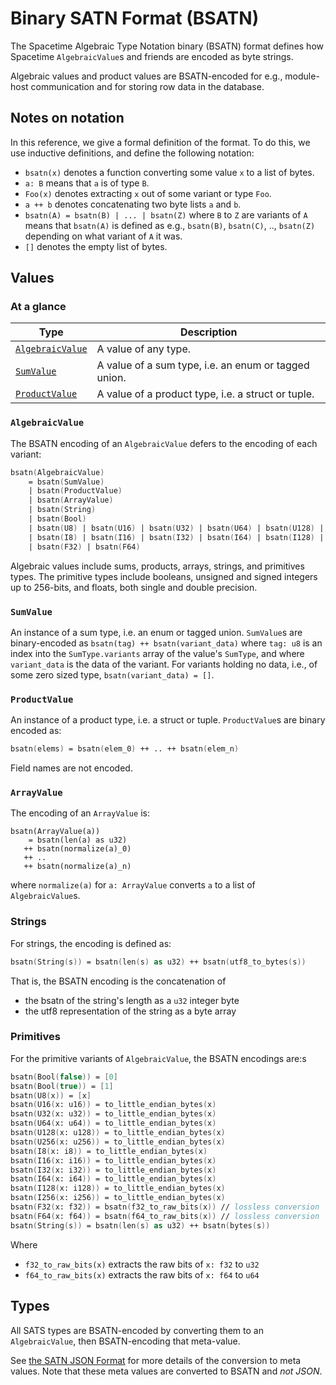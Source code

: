 # Binary SATN Format (BSATN)

The Spacetime Algebraic Type Notation binary (BSATN) format defines
how Spacetime `AlgebraicValue`s and friends are encoded as byte strings.

Algebraic values and product values are BSATN-encoded for e.g.,
module-host communication and for storing row data in the database.

## Notes on notation

In this reference, we give a formal definition of the format.
To do this, we use inductive definitions, and define the following notation:

- `bsatn(x)` denotes a function converting some value `x` to a list of bytes.
- `a: B` means that `a` is of type `B`.
- `Foo(x)` denotes extracting `x` out of some variant or type `Foo`.
- `a ++ b` denotes concatenating two byte lists `a` and `b`.
- `bsatn(A) = bsatn(B) | ... | bsatn(Z)` where `B` to `Z` are variants of `A`
  means that `bsatn(A)` is defined as e.g.,
  `bsatn(B)`, `bsatn(C)`, .., `bsatn(Z)` depending on what variant of `A` it was.
- `[]` denotes the empty list of bytes.

## Values

### At a glance

| Type                                | Description                                          |
| ----------------------------------- | ---------------------------------------------------- |
| [`AlgebraicValue`](#algebraicvalue) | A value of any type.                                 |
| [`SumValue`](#sumvalue)             | A value of a sum type, i.e. an enum or tagged union. |
| [`ProductValue`](#productvalue)     | A value of a product type, i.e. a struct or tuple.   |

### `AlgebraicValue`

The BSATN encoding of an `AlgebraicValue` defers to the encoding of each variant:

```fsharp
bsatn(AlgebraicValue)
    = bsatn(SumValue)
    | bsatn(ProductValue)
    | bsatn(ArrayValue)
    | bsatn(String)
    | bsatn(Bool)
    | bsatn(U8) | bsatn(U16) | bsatn(U32) | bsatn(U64) | bsatn(U128) | bsatn(U256)
    | bsatn(I8) | bsatn(I16) | bsatn(I32) | bsatn(I64) | bsatn(I128) | bsatn(I256)
    | bsatn(F32) | bsatn(F64)
```

Algebraic values include sums, products, arrays, strings, and primitives types.
The primitive types include booleans, unsigned and signed integers up to 256-bits, and floats, both single and double precision.

### `SumValue`

An instance of a sum type, i.e. an enum or tagged union.
`SumValue`s are binary-encoded as `bsatn(tag) ++ bsatn(variant_data)`
where `tag: u8` is an index into the `SumType.variants`
array of the value's `SumType`,
and where `variant_data` is the data of the variant.
For variants holding no data, i.e., of some zero sized type,
`bsatn(variant_data) = []`.

### `ProductValue`

An instance of a product type, i.e. a struct or tuple.
`ProductValue`s are binary encoded as:

```fsharp
bsatn(elems) = bsatn(elem_0) ++ .. ++ bsatn(elem_n)
```

Field names are not encoded.

### `ArrayValue`

The encoding of an `ArrayValue` is:

```
bsatn(ArrayValue(a))
    = bsatn(len(a) as u32)
   ++ bsatn(normalize(a)_0)
   ++ ..
   ++ bsatn(normalize(a)_n)
```

where `normalize(a)` for `a: ArrayValue` converts `a` to a list of `AlgebraicValue`s.

### Strings

For strings, the encoding is defined as:

```fsharp
bsatn(String(s)) = bsatn(len(s) as u32) ++ bsatn(utf8_to_bytes(s))
```

That is, the BSATN encoding is the concatenation of

- the bsatn of the string's length as a `u32` integer byte
- the utf8 representation of the string as a byte array

### Primitives

For the primitive variants of `AlgebraicValue`, the BSATN encodings are:s

```fsharp
bsatn(Bool(false)) = [0]
bsatn(Bool(true)) = [1]
bsatn(U8(x)) = [x]
bsatn(U16(x: u16)) = to_little_endian_bytes(x)
bsatn(U32(x: u32)) = to_little_endian_bytes(x)
bsatn(U64(x: u64)) = to_little_endian_bytes(x)
bsatn(U128(x: u128)) = to_little_endian_bytes(x)
bsatn(U256(x: u256)) = to_little_endian_bytes(x)
bsatn(I8(x: i8)) = to_little_endian_bytes(x)
bsatn(I16(x: i16)) = to_little_endian_bytes(x)
bsatn(I32(x: i32)) = to_little_endian_bytes(x)
bsatn(I64(x: i64)) = to_little_endian_bytes(x)
bsatn(I128(x: i128)) = to_little_endian_bytes(x)
bsatn(I256(x: i256)) = to_little_endian_bytes(x)
bsatn(F32(x: f32)) = bsatn(f32_to_raw_bits(x)) // lossless conversion
bsatn(F64(x: f64)) = bsatn(f64_to_raw_bits(x)) // lossless conversion
bsatn(String(s)) = bsatn(len(s) as u32) ++ bsatn(bytes(s))
```

Where

- `f32_to_raw_bits(x)` extracts the raw bits of `x: f32` to `u32`
- `f64_to_raw_bits(x)` extracts the raw bits of `x: f64` to `u64`

## Types

All SATS types are BSATN-encoded by converting them to an `AlgebraicValue`,
then BSATN-encoding that meta-value.

See [the SATN JSON Format](/docs/sats-json)
for more details of the conversion to meta values.
Note that these meta values are converted to BSATN and _not JSON_.
